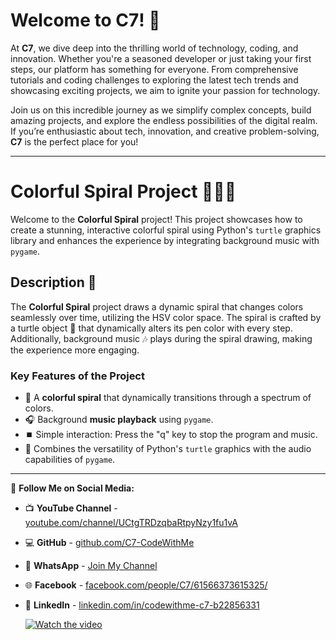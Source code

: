 # Welcome to C7! 🚀  

At **C7**, we dive deep into the thrilling world of technology, coding, and innovation. Whether you're a seasoned developer or just taking your first steps, our platform has something for everyone. From comprehensive tutorials and coding challenges to exploring the latest tech trends and showcasing exciting projects, we aim to ignite your passion for technology.  

Join us on this incredible journey as we simplify complex concepts, build amazing projects, and explore the endless possibilities of the digital realm. If you’re enthusiastic about tech, innovation, and creative problem-solving, **C7** is the perfect place for you!  

---  

# Colorful Spiral Project 🎨🐢🎶  

Welcome to the **Colorful Spiral** project! This project showcases how to create a stunning, interactive colorful spiral using Python's `turtle` graphics library and enhances the experience by integrating background music with `pygame`.  

## Description 📜  

The **Colorful Spiral** project draws a dynamic spiral that changes colors seamlessly over time, utilizing the HSV color space. The spiral is crafted by a turtle object 🐢 that dynamically alters its pen color with every step. Additionally, background music 🎶 plays during the spiral drawing, making the experience more engaging.  

### Key Features of the Project  

- 🌈 A **colorful spiral** that dynamically transitions through a spectrum of colors.  
- 🎧 Background **music playback** using `pygame`.  
- ⏹️ Simple interaction: Press the "q" key to stop the program and music.  
- 🐢 Combines the versatility of Python's `turtle` graphics with the audio capabilities of `pygame`.  

---  

🔺 **Follow Me on Social Media:**  

- 📺 **YouTube Channel** - [youtube.com/channel/UCtgTRDzqbaRtpyNzy1fu1vA](https://youtube.com/channel/UCtgTRDzqbaRtpyNzy1fu1vA)  
- 💻 **GitHub** - [github.com/C7-CodeWithMe](https://github.com/C7-CodeWithMe)  
- 📱 **WhatsApp** - [Join My Channel](https://whatsapp.com/channel/0029VakKpDWFnSzBSJEBuJ2u)  
- 🌐 **Facebook** - [facebook.com/people/C7/61566373615325/](https://web.facebook.com/people/C7/61566373615325/)  
- 💼 **LinkedIn** - [linkedin.com/in/codewithme-c7-b22856331](https://linkedin.com/in/codewithme-c7-b22856331)

   [![Watch the video](https://img.youtube.com/vi/VIDEO_ID/0.jpg)](https://www.youtube.com/watch?v=VIDEO_ID)

